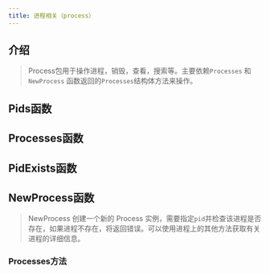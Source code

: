 ```yaml
---
title: 进程相关（process）
---
```


## 介绍

>   Process包用于操作进程，销毁，查看，搜索等。主要依赖`Processes` 和`NewProcess` 函数返回的`Processes`结构体方法来操作。

## Pids函数



## Processes函数



## PidExists函数



## NewProcess函数

>   NewProcess 创建一个新的 Process 实例，需要指定`pid`并检查该进程是否存在，如果进程不存在，将返回错误。可以使用进程上的其他方法获取有关进程的详细信息。



### Processes方法